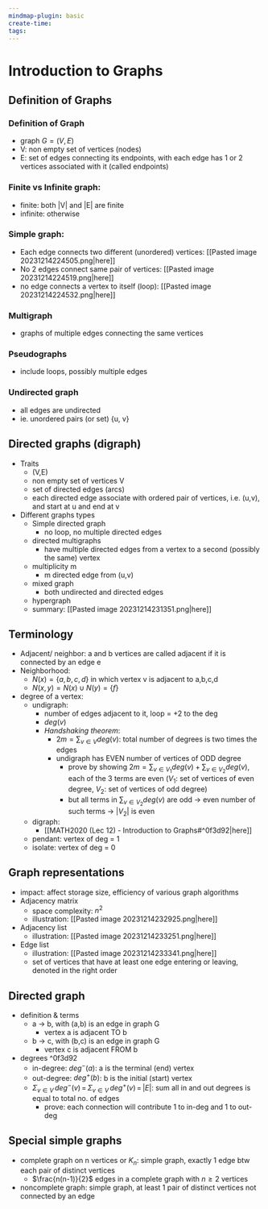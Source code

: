 ```yaml
---
mindmap-plugin: basic
create-time: 
tags:
---
```

# Introduction to Graphs
## Definition of Graphs
### Definition of Graph
- graph $G = (V, E)$
- V: non empty set of vertices (nodes)
- E: set of edges connecting its endpoints, with each edge has 1 or 2 vertices associated with it (called endpoints)
<!--ID: 1708098042113-->


### Finite vs Infinite graph:
- finite: both |V| and |E| are finite
- infinite: otherwise
<!--ID: 1708098042118-->


### Simple graph:
- Each edge connects two different (unordered) vertices: [[Pasted image 20231214224505.png|here]]
- No 2 edges connect same pair of vertices: [[Pasted image 20231214224519.png|here]]
- no edge connects a vertex to itself (loop): [[Pasted image 20231214224532.png|here]]
<!--ID: 1708098042122-->


### Multigraph
- graphs of multiple edges connecting the same vertices
<!--ID: 1708098042126-->


### Pseudographs
- include loops, possibly multiple edges
<!--ID: 1708099388768-->


### Undirected graph
- all edges are undirected
- ie. unordered pairs (or set) {u, v}
<!--ID: 1708098042131-->


## Directed graphs (digraph)
- Traits
	- (V,E)
	- non empty set of vertices V
	- set of directed edges (arcs)
	- each directed edge associate with ordered pair of vertices, i.e. (u,v), and start at u and end at v
- Different graphs types
	- Simple directed graph
		- no loop, no multiple directed edges
	- directed multigraphs
		- have multiple directed edges from a vertex to a second (possibly the same) vertex
	- multiplicity m
		- m directed edge from (u,v)
	- mixed graph
		- both undirected and directed edges
	- hypergraph
	- summary: [[Pasted image 20231214231351.png|here]]
<!--ID: 1708098042137-->


## Terminology
- Adjacent/ neighbor: a and b vertices are called adjacent if it is connected by an edge e
- Neighborhood: 
	- $N(x) = \{a,b,c,d\}$ in which vertex v is adjacent to a,b,c,d
	- $N({x,y}) = N(x) \cup N(y) = \{f\}$
- degree of a vertex:
	- undigraph:
		- number of edges adjacent to it, loop = +2 to the deg
		- $deg(v)$
		- *Handshaking theorem*: 
			- $2m = \sum_{v\in V} deg(v)$: total number of degrees is two times the edges
			- undigraph has EVEN number of vertices of ODD degree
				- prove by showing $2m = \sum_{v\in V_1} deg(v) + \sum_{v\in V_2} deg(v)$, each of the 3 terms are even ($V_1$: set of vertices of even degree, $V_2$: set of vertices of odd degree)
				- but all terms in $\sum_{v\in V_2} deg(v)$ are odd -> even number of such terms -> $|V_2|$ is even
	- digraph:
		- [[MATH2020 (Lec 12) - Introduction to Graphs#^0f3d92|here]]
	- pendant: vertex of deg = 1
	- isolate: vertex of deg = 0
<!--ID: 1708098042141-->


## Graph representations
- impact: affect storage size, efficiency of various graph algorithms
- Adjacency matrix
	- space complexity: $n^2$
	- illustration: [[Pasted image 20231214232925.png|here]]
- Adjacency list
	- illustration: [[Pasted image 20231214233251.png|here]]
- Edge list
	- illustration: [[Pasted image 20231214233341.png|here]]
	- set of vertices that have at least one edge entering or leaving, denoted in the right order
<!--ID: 1708098042145-->


## Directed graph
- definition & terms
	- a -> b, with (a,b) is an edge in graph G
		- vertex a is adjacent TO b
	- b -> c, with (b,c) is an edge in graph G
		- vertex c is adjacent FROM b
- degrees ^0f3d92
	- in-degree: $deg^{-}(a)$: a is the terminal (end) vertex
	- out-degree: $deg^{+}(b)$: b is the initial (start) vertex
	- $\Sigma_{v\in V}\,deg^{-}(v)\,=\,\Sigma_{v\in V}\,deg^{+}(v)\,=\,|E|$: sum all in and out degrees is equal to total no. of edges
		- prove: each connection will contribute 1 to in-deg and 1 to out-deg
<!--ID: 1708098042149-->


## Special simple graphs
- complete graph on n vertices or $K_n$: simple graph, exactly 1 edge btw each pair of distinct vertices
	- $\frac{n(n-1)}{2}$ edges in a complete graph with $n\geq 2$ vertices
- noncomplete graph: simple graph, at least 1 pair of distinct vertices not connected by an edge
<!--ID: 1708098042153-->
